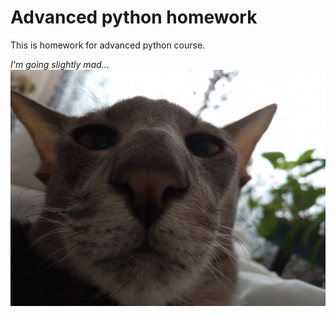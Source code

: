 # Advanced python homework

This is homework for advanced python course.

_I'm going slightly mad..._
![cat](cat.jpg)
